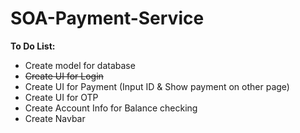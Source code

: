 # SOA-Payment-Service
**To Do List:**
- Create model for database
- ~~Create UI for Login~~
- Create UI for Payment (Input ID & Show payment on other page)
- Create UI for OTP
- Create Account Info for Balance checking
- Create Navbar
